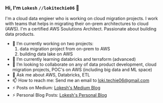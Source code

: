### Hi, I'm `Lokesh` `//lokitechie06` 👋

I'm a cloud data engieer who is working on cloud migration projects. I work with teams that helps in migrating their on-prem architectures to cloud (AWS). I'm a certified AWS Soulutions Architect. Passionate about building data products. 

- 🔭 I’m currently working on two projects: 
  1. data migration project from on-prem to AWS
  2. building data lake on AWS
- 🌱 I’m currently learning databricks and terraform (advanced)
- 👯 I’m looking to collaborate on any of data product development, cloud migration projects, POC's on AWS (including big data and ML space)
- 💬 Ask me about AWS, Databricks, ETL
- 📫 How to reach me: Send me an email to loki.techie06@gmail.com
- ⚡ Posts on Medium: [Lokesh's Medium Blog](https://medium.com/@lokeshadu) 
- ⚡ Personal Blog Posts: [Lokesh's Personal Blog](https://www.soletechie.com/) 

<!--
**lokitechie06/lokitechie06** is a ✨ _special_ ✨ repository because its `README.md` (this file) appears on your GitHub profile.

Here are some ideas to get you started:

- 🔭 I’m currently working on ...
- 🌱 I’m currently learning ...
- 👯 I’m looking to collaborate on ...
- 🤔 I’m looking for help with ...
- 💬 Ask me about ...
- 📫 How to reach me: ...
- 😄 Pronouns: ...
- ⚡ Fun fact: ...
-->
